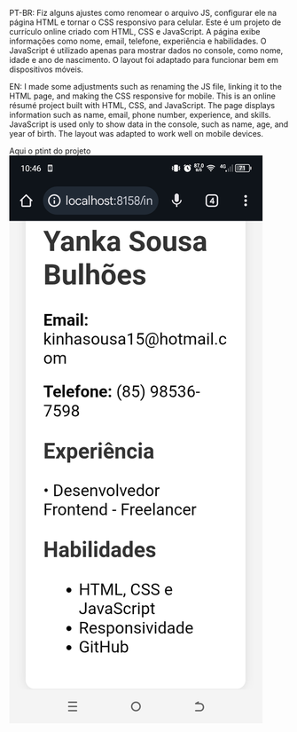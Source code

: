 PT-BR: 
Fiz alguns ajustes como renomear o arquivo JS, configurar ele na página HTML e tornar o CSS responsivo para celular.
Este é um projeto de currículo online criado com HTML, CSS e JavaScript. A página exibe informações como nome, email, telefone, experiência e habilidades. O JavaScript é utilizado apenas para mostrar dados no console, como nome, idade e ano de nascimento. O layout foi adaptado para funcionar bem em dispositivos móveis.

EN: 
I made some adjustments such as renaming the JS file, linking it to the HTML page, and making the CSS responsive for mobile.
This is an online résumé project built with HTML, CSS, and JavaScript. The page displays information such as name, email, phone number, experience, and skills. JavaScript is used only to show data in the console, such as name, age, and year of birth. The layout was adapted to work well on mobile devices.

Aqui o ptint do projeto 
![imagem do projeto](Print/print.png)
